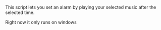 This script lets you set an alarm by playing your selected music after the selected time. 

Right now it only runs on windows
